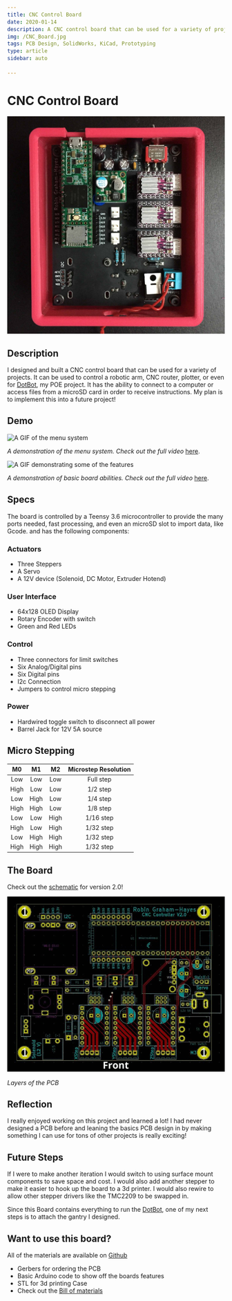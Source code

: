 ```yaml
---
title: CNC Control Board
date: 2020-01-14
description: A CNC control board that can be used for a variety of projects
img: /CNC_Board.jpg
tags: PCB Design, SolidWorks, KiCad, Prototyping
type: article
sidebar: auto

---
```

# CNC Control Board

![A picture of the top of the board in its case](./media/CNC/CNC_Board.jpg)

## Description

I designed and built a CNC control board that can be used for a variety of projects. It can be used to control a robotic arm, CNC router, plotter, or even for [DotBot](http://poe.olin.edu/2019/dotbot/), my POE project. It has the ability to connect to a computer or access files from a microSD card in order to receive instructions.  My plan is to implement this into a future project!

## Demo

![A GIF of the menu system](./media/CNC/CNC_Menu.gif)

*A demonstration of the menu system.*
*Check out the full video* [here](https://youtu.be/DLJNf7T_Ems).

![A GIF demonstrating some of the features](./media/CNC/CNC_Demo.gif)

*A demonstration of basic board abilities.*
*Check out the full video* [here](https://youtu.be/oVZTHuJGgR0).

## Specs

The board is controlled by a Teensy 3.6 microcontroller to provide the many ports needed, fast processing, and even an microSD slot to import data, like Gcode. and has the following components:

### Actuators

- Three Steppers
- A Servo
- A 12V device (Solenoid, DC Motor, Extruder Hotend)

### User Interface

- 64x128 OLED Display
- Rotary Encoder with switch
- Green and Red LEDs

### Control

- Three connectors for limit switches
- Six Analog/Digital pins
- Six Digital pins
- I2c Connection
- Jumpers to control micro stepping

### Power

- Hardwired toggle switch to disconnect all power
- Barrel Jack for 12V 5A source

## Micro Stepping

|  M0  |  M1  |  M2  | Microstep Resolution |
| :--: | :--: | :--: | :------------------: |
| Low  | Low  | Low  |      Full step       |
| High | Low  | Low  |       1/2 step       |
| Low  | High | Low  |       1/4 step       |
| High | High | Low  |       1/8 step       |
| Low  | Low  | High |      1/16 step       |
| High | Low  | High |      1/32 step       |
| Low  | High | High |      1/32 step       |
| High | High | High |      1/32 step       |


## The Board

Check out the [schematic](/CNC_Schematic.pdf) for version 2.0!

![A gif showing the PCB layers](./media/CNC/Board_Layers.gif)

*Layers of the PCB*


## Reflection

I really enjoyed working on this project and learned a lot! I had never designed a PCB before and leaning the basics PCB design in by making something I can use for tons of other projects is really exciting! 

## Future Steps

If I were to make another iteration I would switch to using surface mount components to save space and cost. I would also add another stepper to make it easier to hook up the board to a 3d printer. I would also rewire to allow other stepper drivers like the TMC2209 to be swapped in.

Since this Board contains everything to run the [DotBot](http://poe.olin.edu/2019/dotbot/), one of my next steps is to attach the gantry I designed.



## Want to use this board?

All of the materials are available on [Github](https://github.com/robingh42/CNC_Control_Board)

- Gerbers for ordering the PCB
- Basic Arduino code to show off the boards features
- STL for 3d printing Case
- Check out the [Bill of materials](./CNC_Board_BOM.md)